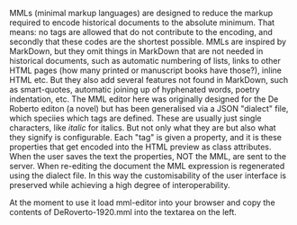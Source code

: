 MMLs (minimal markup languages) are designed to reduce the markup 
required to encode historical documents to the absolute minimum. That 
means: no tags are allowed that do not contribute to the encoding, and 
secondly that these codes are the shortest possible. MMLs are inspired 
by MarkDown, but they omit things in MarkDown that are not needed in 
historical documents, such as automatic numbering of lists, links to 
other HTML pages (how many printed or manuscript books have those?), 
inline HTML etc. But they also add several features not found in 
MarkDown, such as smart-quotes, automatic joining up of hyphenated 
words, poetry indentation, etc. The MML editor here was originally 
designed for the De Roberto editon (a novel) but has been generalised 
via a JSON "dialect" file, which speciies which tags are defined. These 
are usually just single characters, like *italic* for italics. But not 
only what they are but also what they signify is configurable. Each 
"tag" is given a property, and it is these properties that get encoded 
into the HTML preview as class attributes. When the user saves the text 
the properties, NOT the MML, are sent to the server. When re-editing the 
document the MML expression is regenerated using the dialect file. In 
this way the customisability of the user interface is preserved while 
achieving a high degree of interoperability.

At the moment to use it load mml-editor into your browser and copy the contents of DeRoverto-1920.mml into the textarea on the left.
